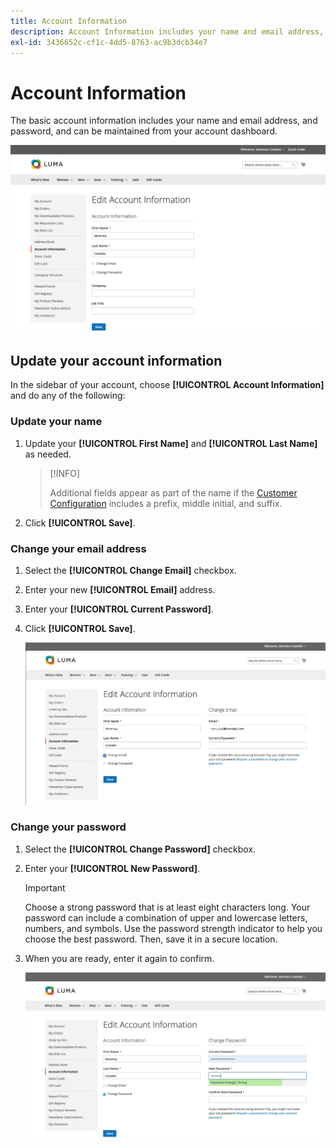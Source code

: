 ```yaml
---
title: Account Information
description: Account Information includes your name and email address, and password, and can be maintained from your account dashboard.
exl-id: 3436652c-cf1c-4dd5-8763-ac9b3dcb34e7
---
```

# Account Information

The basic account information includes your name and email address, and password, and can be maintained from your account dashboard.

![Account Information](assets/account-dashboard-account-information-storefront.png)

## Update your account information

In the sidebar of your account, choose **[!UICONTROL Account Information]** and do any of the following:

### Update your name

1. Update your **[!UICONTROL First Name]** and **[!UICONTROL Last Name]** as needed.

   >[!INFO]
   >
   > Additional fields appear as part of the name if the [Customer Configuration](../configuration-reference/customers/customer-configuration.md) includes a prefix, middle initial, and suffix.

1. Click **[!UICONTROL Save]**.

### Change your email address

1. Select the **[!UICONTROL Change Email]** checkbox.

1. Enter your new **[!UICONTROL Email]** address.

1. Enter your **[!UICONTROL Current Password]**.

1. Click **[!UICONTROL Save]**.

    ![Change Email Address](assets/account-dashboard-account-information-change-email-address.png)

### Change your password

1. Select the **[!UICONTROL Change Password]** checkbox.

1. Enter your **[!UICONTROL New Password]**.

   >[!IMPORTANT]
   >
   > Choose a strong password that is at least eight characters long. Your password can include a combination of upper and lowercase letters, numbers, and symbols. Use the password strength indicator to help you choose the best password. Then, save it in a secure location.

1. When you are ready, enter it again to confirm.

   ![Change Password](assets/account-dashboard-account-information-change-password.png)
